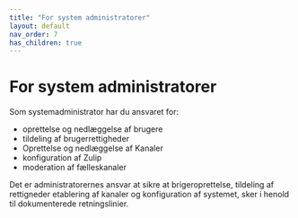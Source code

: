 ```yaml
---
title: "For system administratorer"
layout: default
nav_order: 7
has_children: true
---
```

# For system administratorer

Som systemadministrator har du ansvaret for:
- oprettelse og nedlæggelse af brugere
- tildeling af brugerrettigheder
- Oprettelse og nedlæggelse af Kanaler
- konfiguration af Zulip
- moderation af fælleskanaler

Det er administratorernes ansvar at sikre at brigeroprettelse, tildeling af rettigneder etablering af kanaler og konfiguration af systemet, sker i henold til dokumenterede retningslinier. 